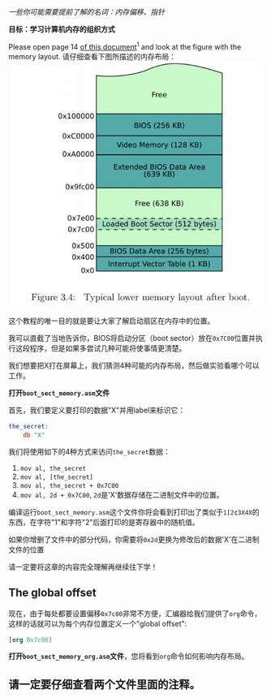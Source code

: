 *一些你可能需要提前了解的名词：内存偏移、指针*

**目标：学习计算机内存的组织方式**

Please open page 14 [of this document](
http://www.cs.bham.ac.uk/~exr/lectures/opsys/10_11/lectures/os-dev.pdf)<sup>1</sup>
and look at the figure with the memory layout.
请仔细查看下图所描述的内存布局：
![内存布局](memory_layout.png)

这个教程的唯一目的就是要让大家了解启动扇区在内存中的位置。

我可以直截了当地告诉你，BIOS将启动分区（boot sector）放在`0x7C00`位置并执行这段程序，但是如果多尝试几种可能将使事情更清楚。 

我们想要把X打在屏幕上，我们猜测4种可能的内存布局，然后做实验看哪个可以工作。

**打开`boot_sect_memory.asm`文件**

首先，我们要定义要打印的数据"X"并用label来标识它：
```nasm
the_secret:
    db "X"
```

我们将使用如下的4种方式来访问`the_secret`数据：

1. `mov al, the_secret`
2. `mov al, [the_secret]`
3. `mov al, the_secret + 0x7C00`
4. `mov al, 2d + 0x7C00`, `2d`是'X'数据存储在二进制文件中的位置。


编译运行`boot_sect_memory.asm`这个文件你将会看到打印出了类似于`1[2¢3X4X`的东西，在字符"1"和字符"2"后面打印的是寄存器中的随机值。

如果你增删了文件中的部分代码，你需要将`0x2d`更换为修改后的数据'X'在二进制文件的位置

请一定要将这章的内容完全理解再继续往下学！

The global offset
-----------------

现在，由于每处都要设置偏移`0x7c00`非常不方便，汇编器给我们提供了`org`命令，这样的话就可以为每个内存位置定义一个"global offset":  

```nasm
[org 0x7c00]
```

**打开`boot_sect_memory_org.asm`文件**，您将看到`org`命令如何影响内存布局。  

请一定要仔细查看两个文件里面的注释。  
-----
